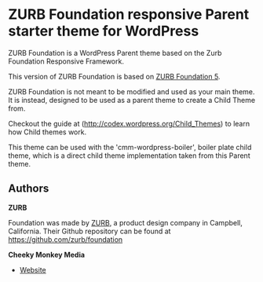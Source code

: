 # ZURB Foundation responsive Parent starter theme for WordPress

ZURB Foundation is a WordPress Parent theme based on the Zurb Foundation Responsive Framework.

This version of ZURB Foundation is based on [ZURB Foundation 5](http://foundation.zurb.com/).

ZURB Foundation is not meant to be modified and used as your main theme. It is instead, designed to be used as a parent theme to create a Child Theme from.

Checkout the guide at (http://codex.wordpress.org/Child_Themes) to learn how Child themes work.

This theme can be used with the 'cmm-wordpress-boiler', boiler plate child theme, which is a direct child theme implementation taken from this Parent theme.

## Authors

**ZURB**

Foundation was made by [ZURB](http://foundation.zurb.com/), a product design company in Campbell, California. Their Github repository can be found at https://github.com/zurb/foundation

**Cheeky Monkey Media**

+ [Website](http://www.cheekymonkeymedia.ca)

